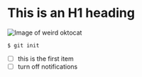 # This is an H1 heading
![Image of weird oktocat](https://octodex.github.com/images/yaktocat.png)
```
$ git init
```
- [ ] this is the first item
- [ ] turn off notifications
